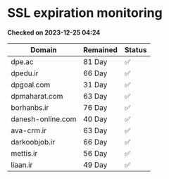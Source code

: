 # SSL expiration monitoring

**Checked on 2023-12-25 04:24**

| Domain | Remained | Status       |
|--------|----------|--------------|
| dpe.ac     | 81 Day   | ✅ |
| dpedu.ir     | 66 Day   | ✅ |
| dpgoal.com     | 31 Day   | ✅ |
| dpmaharat.com     | 63 Day   | ✅ |
| borhanbs.ir     | 76 Day   | ✅ |
| danesh-online.com     | 40 Day   | ✅ |
| ava-crm.ir     | 63 Day   | ✅ |
| darkoobjob.ir     | 66 Day   | ✅ |
| mettis.ir     | 56 Day   | ✅ |
| liaan.ir     | 49 Day   | ✅ |
